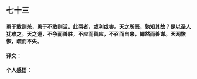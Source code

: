 ## 七十三

#### 勇于敢则杀，勇于不敢则活。此两者，或利或害。天之所恶，孰知其故？是以圣人犹难之。天之道，不争而善胜，不应而善应，不召而自来，繟然而善谋。天网恢恢，疏而不失。

#### 译文：

#### 个人感悟：